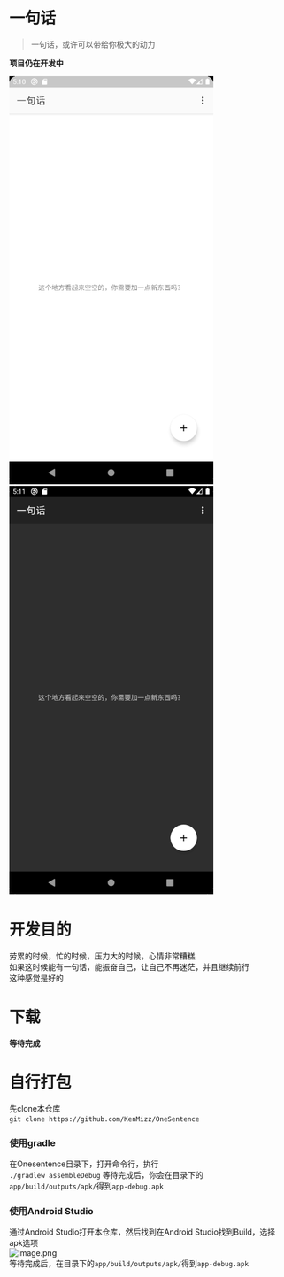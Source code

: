 # 一句话
> 一句话，或许可以带给你极大的动力

**项目仍在开发中**

![](./assets/chinese_light.png)
![](./assets/chinese_dark.png)

# 开发目的
劳累的时候，忙的时候，压力大的时候，心情非常糟糕<br>
如果这时候能有一句话，能振奋自己，让自己不再迷茫，并且继续前行<br>
这种感觉是好的

# 下载
**等待完成**

# 自行打包
先clone本仓库<br>
``
git clone https://github.com/KenMizz/OneSentence
``
### 使用gradle
在Onesentence目录下，打开命令行，执行<br>
``
./gradlew assembleDebug
``
等待完成后，你会在目录下的``app/build/outputs/apk/``得到``app-debug.apk``
### 使用Android Studio
通过Android Studio打开本仓库，然后找到在Android Studio找到Build，选择apk选项<br>
![image.png](https://i.loli.net/2020/05/25/1lcsTukn6rNGhSU.png)<br>
等待完成后，在目录下的``app/build/outputs/apk/``得到``app-debug.apk``
